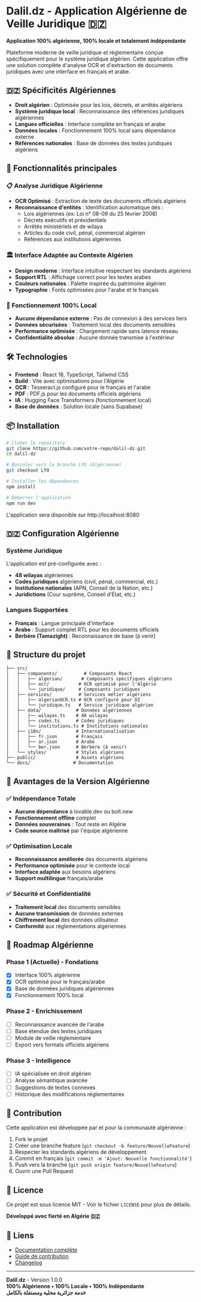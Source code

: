 # Dalil.dz - Application Algérienne de Veille Juridique 🇩🇿

**Application 100% algérienne, 100% locale et totalement indépendante**

Plateforme moderne de veille juridique et réglementaire conçue spécifiquement pour le système juridique algérien. Cette application offre une solution complète d'analyse OCR et d'extraction de documents juridiques avec une interface en français et arabe.

## 🇩🇿 Spécificités Algériennes

- **Droit algérien** : Optimisée pour les lois, décrets, et arrêtés algériens
- **Système juridique local** : Reconnaissance des références juridiques algériennes
- **Langues officielles** : Interface complète en français et arabe
- **Données locales** : Fonctionnement 100% local sans dépendance externe
- **Références nationales** : Base de données des textes juridiques algériens

## 🚀 Fonctionnalités principales

### 📋 Analyse Juridique Algérienne
- **OCR Optimisé** : Extraction de texte des documents officiels algériens
- **Reconnaissance d'entités** : Identification automatique des :
  - Lois algériennes (ex: Loi n° 08-09 du 25 février 2008)
  - Décrets exécutifs et présidentiels
  - Arrêtés ministériels et de wilaya
  - Articles du code civil, pénal, commercial algérien
  - Références aux institutions algériennes

### 🏛️ Interface Adaptée au Contexte Algérien
- **Design moderne** : Interface intuitive respectant les standards algériens
- **Support RTL** : Affichage correct pour les textes arabes
- **Couleurs nationales** : Palette inspirée du patrimoine algérien
- **Typographie** : Fonts optimisées pour l'arabe et le français

### 🔧 Fonctionnement 100% Local
- **Aucune dépendance externe** : Pas de connexion à des services tiers
- **Données sécurisées** : Traitement local des documents sensibles
- **Performance optimisée** : Chargement rapide sans latence réseau
- **Confidentialité absolue** : Aucune donnée transmise à l'extérieur

## 🛠️ Technologies

- **Frontend** : React 18, TypeScript, Tailwind CSS
- **Build** : Vite avec optimisations pour l'Algérie
- **OCR** : Tesseract.js configuré pour le français et l'arabe
- **PDF** : PDF.js pour les documents officiels algériens
- **IA** : Hugging Face Transformers (fonctionnement local)
- **Base de données** : Solution locale (sans Supabase)

## 📦 Installation

```bash
# Cloner le repository
git clone https://github.com/votre-repo/dalil-dz.git
cd dalil-dz

# Basculer vers la branche LYO (Algérienne)
git checkout LYO

# Installer les dépendances
npm install

# Démarrer l'application
npm run dev
```

L'application sera disponible sur http://localhost:8080

## 🇩🇿 Configuration Algérienne

### Système Juridique
L'application est pré-configurée avec :
- **48 wilayas** algériennes
- **Codes juridiques** algériens (civil, pénal, commercial, etc.)
- **Institutions nationales** (APN, Conseil de la Nation, etc.)
- **Juridictions** (Cour suprême, Conseil d'État, etc.)

### Langues Supportées
- **Français** : Langue principale d'interface
- **Arabe** : Support complet RTL pour les documents officiels
- **Berbère (Tamazight)** : Reconnaissance de base (à venir)

## 📁 Structure du projet

```
├── src/
│   ├── components/          # Composants React
│   │   ├── algerian/       # Composants spécifiques algériens
│   │   ├── ocr/           # OCR optimisé pour l'Algérie
│   │   └── juridique/     # Composants juridiques
│   ├── services/          # Services métier algériens
│   │   ├── algerianOCR.ts # OCR configuré pour DZ
│   │   └── juridique.ts   # Service juridique algérien
│   ├── data/             # Données algériennes
│   │   ├── wilayas.ts    # 48 wilayas
│   │   ├── codes.ts      # Codes juridiques
│   │   └── institutions.ts # Institutions nationales
│   ├── i18n/             # Internationalisation
│   │   ├── fr.json       # Français
│   │   ├── ar.json       # Arabe
│   │   └── ber.json      # Berbère (à venir)
│   └── styles/           # Styles algériens
├── public/               # Assets algériens
└── docs/                # Documentation
```

## 🎯 Avantages de la Version Algérienne

### ✅ Indépendance Totale
- **Aucune dépendance** à lovable.dev ou bolt.new
- **Fonctionnement offline** complet
- **Données souveraines** : Tout reste en Algérie
- **Code source maîtrisé** par l'équipe algérienne

### ✅ Optimisation Locale
- **Reconnaissance améliorée** des documents algériens
- **Performance optimisée** pour le contexte local
- **Interface adaptée** aux besoins algériens
- **Support multilingue** français/arabe

### ✅ Sécurité et Confidentialité
- **Traitement local** des documents sensibles
- **Aucune transmission** de données externes
- **Chiffrement local** des données utilisateur
- **Conformité** aux réglementations algériennes

## 🚀 Roadmap Algérienne

### Phase 1 (Actuelle) - Fondations
- [x] Interface 100% algérienne
- [x] OCR optimisé pour le français/arabe
- [x] Base de données juridiques algériennes
- [x] Fonctionnement 100% local

### Phase 2 - Enrichissement
- [ ] Reconnaissance avancée de l'arabe
- [ ] Base étendue des textes juridiques
- [ ] Module de veille réglementaire
- [ ] Export vers formats officiels algériens

### Phase 3 - Intelligence
- [ ] IA spécialisée en droit algérien
- [ ] Analyse sémantique avancée
- [ ] Suggestions de textes connexes
- [ ] Historique des modifications réglementaires

## 🤝 Contribution

Cette application est développée par et pour la communauté algérienne :

1. Fork le projet
2. Créer une branche feature (`git checkout -b feature/NouvelleFeature`)
3. Respecter les standards algériens de développement
4. Commit en français (`git commit -m 'Ajout: Nouvelle fonctionnalité'`)
5. Push vers la branche (`git push origin feature/NouvelleFeature`)
6. Ouvrir une Pull Request

## 📄 Licence

Ce projet est sous licence MIT - Voir le fichier `LICENSE` pour plus de détails.

**Développé avec fierté en Algérie 🇩🇿**

## 🔗 Liens

- [Documentation complète](./docs/)
- [Guide de contribution](./CONTRIBUTING.md)
- [Changelog](./CHANGELOG.md)

---

**Dalil.dz** - Version 1.0.0  
**100% Algérienne • 100% Locale • 100% Indépendante**  
**خدمة جزائرية محلية ومستقلة بالكامل**
